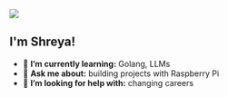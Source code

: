 ![](https://preview.redd.it/8hkekbti9a221.jpg?auto=webp&s=5f41fa425181a4de6337ae5397be19aacf8df171)
<!--
**alt-shreya/alt-shreya** is a ✨ _special_ ✨ repository because its `README.md` (this file) appears on your GitHub profile.

Here are some ideas to get you started:
- 🌱 I’m currently learning 
- 💬 Ask me about ...
- 🤔 I’m looking for help with 
- I love learning languages
-->

## I'm Shreya!
- 🌱 **I’m currently learning:** Golang, LLMs
- 💬 **Ask me about:** building projects with Raspberry Pi
- 🤔 **I’m looking for help with:** changing careers
